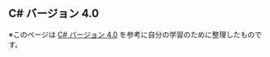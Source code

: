 ## C# バージョン 4.0

※このページは [C# バージョン 4.0](https://docs.microsoft.com/ja-jp/dotnet/csharp/whats-new/csharp-version-history#c-version-40) を参考に自分の学習のために整理したものです。
